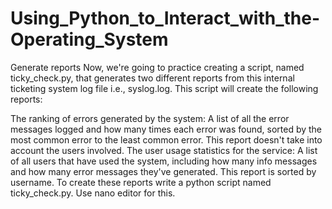 # Using_Python_to_Interact_with_the-Operating_System

Generate reports
Now, we're going to practice creating a script, named ticky_check.py, that generates two different reports from this internal ticketing system log file i.e., syslog.log. This script will create the following reports:

The ranking of errors generated by the system: A list of all the error messages logged and how many times each error was found, sorted by the most common error to the least common error. This report doesn't take into account the users involved.
The user usage statistics for the service: A list of all users that have used the system, including how many info messages and how many error messages they've generated. This report is sorted by username.
To create these reports write a python script named ticky_check.py. Use nano editor for this.
